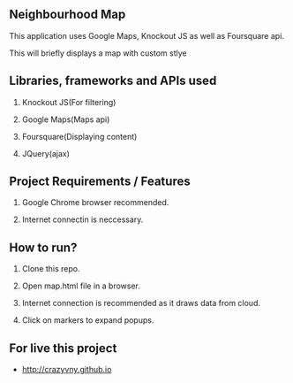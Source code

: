 ## Neighbourhood Map
This application uses Google Maps, Knockout JS as well as Foursquare api.

This will briefly displays a map with custom stlye

## Libraries, frameworks and APIs used
1. Knockout JS(For filtering)

2. Google Maps(Maps api)

3. Foursquare(Displaying content)

4. JQuery(ajax)

## Project Requirements / Features
1. Google Chrome browser recommended.

2. Internet connectin is neccessary.

## How to run?
1. Clone this repo.

2. Open map.html file in a browser.

3. Internet connection is recommended as it draws data from cloud.

4. Click on markers to expand popups.

## For live this project
* http://crazyvny.github.io
